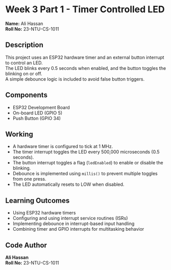 # Week 3 Part 1 - Timer Controlled LED

**Name:** Ali Hassan  
**Roll No:** 23-NTU-CS-1011  

## Description
This project uses an ESP32 hardware timer and an external button interrupt to control an LED.  
The LED blinks every 0.5 seconds when enabled, and the button toggles the blinking on or off.  
A simple debounce logic is included to avoid false button triggers.

## Components
- ESP32 Development Board  
- On-board LED (GPIO 5)  
- Push Button (GPIO 34)

## Working
- A hardware timer is configured to tick at 1 MHz.  
- The timer interrupt toggles the LED every 500,000 microseconds (0.5 seconds).  
- The button interrupt toggles a flag (`ledEnabled`) to enable or disable the blinking.  
- Debounce is implemented using `millis()` to prevent multiple toggles from one press.  
- The LED automatically resets to LOW when disabled.

## Learning Outcomes
- Using ESP32 hardware timers  
- Configuring and using interrupt service routines (ISRs)  
- Implementing debounce in interrupt-based input handling  
- Combining timer and GPIO interrupts for multitasking behavior

## Code Author
**Ali Hassan**  
**Roll No:** 23-NTU-CS-1011
